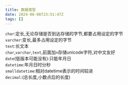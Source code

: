 ```yaml
---
title: 数据类型
date: 2024-06-06T23:51:47Z
tags: []
---
```


​`char`​:定长,无论存储是否到达存储的字节,都要占用设定的字节  
​`varcher`​:变长,最多占用设定的字节  
​`text`​:长文本  
​`char`​,`varchar`​,`text`​,前面加`n`​存储unicode字符,对中文友好  
​`date`​(低版本可能没有):只能年月日  
​`datetime`​:年月日时分秒  
​`smalldatetime`​:相对datetime表示的时间较进  
​`decimal`​:(总长度,小数点后的长度)
